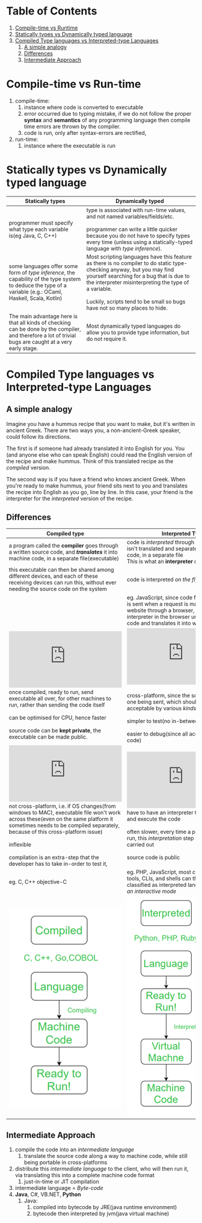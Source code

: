 # Table of Contents

1. [Compile-time vs Runtime](#crt)
2. [Statically types vs Dynamically typed language](#stdt)
3. [Compiled Type languages vs Interpreted-type Languages](#ctit)
   1. [A simple analogy](#compiled-vs-interpreted-analogy)
   2. [Differences](#compiled-vs-interpreted-differences)
   3. [Intermediate Approach](#ia)









# Compile-time vs Run-time<a name="crt"></a>

1. compile-time:
   1. instance where code  is converted to executable
   2. error occurred due to typing mistake, if we do not follow the proper **syntax** and **semantics** of any programming language then compile time errors are thrown by the compiler. 
   3. code is run, only after syntax-errors are rectified, 
2. run-time:
   1. instance where the executable is run





# Statically types vs Dynamically typed language<a name="stdt"></a>

| Statically types                                             | Dynamically typed                                            |
| ------------------------------------------------------------ | ------------------------------------------------------------ |
| programmer must specify what type each variable is(eg Java, C, C++) | type is associated with run-time values, and not named variables/fields/etc.<br /><br />programmer can write a little quicker because you do not have to specify types every time (unless using a statically-typed language with *type inference*). |
| some languages offer some form of *type inference*, the capability of the type system to deduce the type of a variable (e.g.: OCaml, Haskell, Scala, Kotlin) | Most scripting languages have this feature as there is no compiler to do static type-checking anyway, but you may find yourself searching for a bug that is due to the interpreter misinterpreting the type of a variable.<br /><br />Luckily, scripts tend to be small so bugs have not so many places to hide. |
| The main advantage here is that all kinds of checking can be done by the compiler, and therefore a lot of trivial bugs are caught at a very early stage. | Most dynamically typed languages do allow you to provide type information, but do not require it. |





# Compiled Type languages vs Interpreted-type Languages<a name="ctit"></a>



## A simple analogy<a name="compiled-vs-interpreted-analogy"></a>

Imagine you have a hummus recipe that you want to make, but it's written in ancient Greek. There are two ways you, a non-ancient-Greek speaker, could follow its directions.

The first is if someone had already translated it into English for you. You (and anyone else who can speak English) could read the English version of the recipe and make hummus. Think of this translated recipe as the *compiled* version.

The second way is if you have a friend who knows ancient Greek. When you're ready to make hummus, your friend sits next to you and translates the recipe into English as you go, line by line. In this case, your friend is the interpreter for the *interpreted* version of the recipe.



## Differences<a name="compiled-vs-interpreted-differences"></a>



| Compiled type                                                | Interpreted Type                                             |
| ------------------------------------------------------------ | ------------------------------------------------------------ |
| a program called the **compiler** goes through a written source code, and ***translates*** it into machine code, in a separate file(executable) | code is *interpreted* through line by line, it isn't translated and separate into machine code, in a separate file<br />This is what an **interpreter** does. |
| this executable can then be shared among different devices, and each of these receiving devices can run this, without ever needing the source code on the system | code is interpreted *on the fly*                             |
|                                                              | eg. JavaScript, since code for each website is sent when a request is made to that website through a browser, and the interpreter in the browser understands this code and translates it into whatever we see. |
| ![equation](https://latex.codecogs.com/gif.latex?%7B%5Ccolor%7BGreen%7D%20%5Ctextrm%7BAdvantages%7D%7D)<br />once compiled, ready to run, send executable all over, for other machines to run, rather than sending the code itself<br /><br />can be optimised for CPU, hence faster<br /><br />source code can be **kept private**, the executable can be made public. | ![equation](https://latex.codecogs.com/gif.latex?%7B%5Ccolor%7BGreen%7D%20%5Ctextrm%7BAdvantages%7D%7D)<br /><br />cross-platform, since the source code is the one being sent, which should in-principle be acceptable by various *kinds of machine*<br /><br />simpler to test(no in-between compile step)<br /><br />easier to debug(since all access to source-code) |
| ![equation](https://latex.codecogs.com/gif.latex?%7B%5Ccolor%7BRed%7D%20%5Ctextrm%7BDISAdvantages%7D%7D)<br />not cross-platform, i.e. if OS changes(from windows to MAC), executable file won't work across these(even on the same platform it sometimes needs to be compiled separately, because of this cross-platform issue) <br /><br />inflexible<br /><br />compilation is an extra-step that the developer has to take in-order to test it, | ![equation](https://latex.codecogs.com/gif.latex?%7B%5Ccolor%7BRed%7D%20%5Ctextrm%7BDISAdvantages%7D%7D)<br />have to have an interpreter to understand and execute the code<br /><br />often slower, every time a program is to be run, this *interpretation* step is needed to be carried out<br /><br />source code is public |
| eg. C, C++ objective-C                                       | eg. PHP, JavaScript, most command line tools, CLIs, and shells can theoretically be classified as interpreted languages, *python in an interactive mode* |
| <img src="compiled.png" />                                   | <img src="interpreted.png" />                                |



## Intermediate Approach<a name="ia"></a>

1. compile the code into an *intermediate language*
   1. translate the source code along a way to machine code, while still being portable in cross-platforms
2. distribute this *intermediate language* to the client, who will then run it, via translating this into a complete machine code format
   1. just-in-time or JIT compilation
3. intermediate language = *Byte-code*
4. **Java**, C#, VB.NET, **Python**
   1. Java:
      1. compiled into bytecode by JRE(java runtime environment)
      2. bytecode then interpreted by jvm(java virtual machine)




